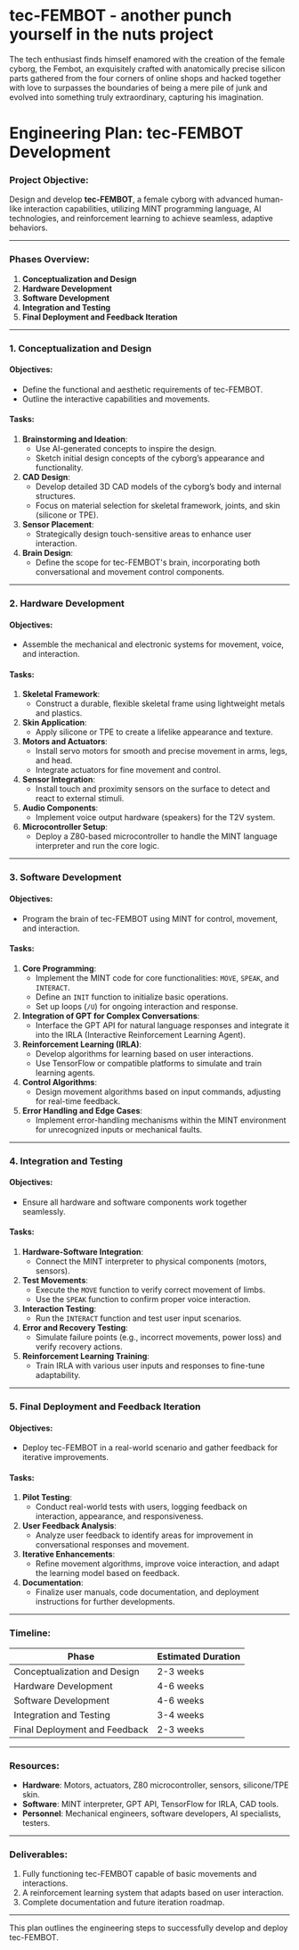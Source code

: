 # tec-FEMBOT - another punch yourself in the nuts project


The tech enthusiast finds himself enamored with the creation of the female cyborg, the Fembot, an exquisitely crafted with anatomically precise silicon parts gathered from the four corners of online shops and hacked together with love to surpasses the boundaries of being a mere pile of junk and evolved into something truly extraordinary, capturing his imagination.
 
 # Engineering Plan: tec-FEMBOT Development

### Project Objective:
Design and develop **tec-FEMBOT**, a female cyborg with advanced human-like interaction capabilities, utilizing MINT programming language, AI technologies, and reinforcement learning to achieve seamless, adaptive behaviors.

---

### Phases Overview:

1. **Conceptualization and Design**
2. **Hardware Development**
3. **Software Development**
4. **Integration and Testing**
5. **Final Deployment and Feedback Iteration**

---

### 1. Conceptualization and Design

#### Objectives:
- Define the functional and aesthetic requirements of tec-FEMBOT.
- Outline the interactive capabilities and movements.
  
#### Tasks:
1. **Brainstorming and Ideation**:
   - Use AI-generated concepts to inspire the design.
   - Sketch initial design concepts of the cyborg’s appearance and functionality.
2. **CAD Design**:
   - Develop detailed 3D CAD models of the cyborg’s body and internal structures.
   - Focus on material selection for skeletal framework, joints, and skin (silicone or TPE).
3. **Sensor Placement**:
   - Strategically design touch-sensitive areas to enhance user interaction.
4. **Brain Design**:
   - Define the scope for tec-FEMBOT's brain, incorporating both conversational and movement control components.

---

### 2. Hardware Development

#### Objectives:
- Assemble the mechanical and electronic systems for movement, voice, and interaction.

#### Tasks:
1. **Skeletal Framework**:
   - Construct a durable, flexible skeletal frame using lightweight metals and plastics.
2. **Skin Application**:
   - Apply silicone or TPE to create a lifelike appearance and texture.
3. **Motors and Actuators**:
   - Install servo motors for smooth and precise movement in arms, legs, and head.
   - Integrate actuators for fine movement and control.
4. **Sensor Integration**:
   - Install touch and proximity sensors on the surface to detect and react to external stimuli.
5. **Audio Components**:
   - Implement voice output hardware (speakers) for the T2V system.
6. **Microcontroller Setup**:
   - Deploy a Z80-based microcontroller to handle the MINT language interpreter and run the core logic.

---

### 3. Software Development

#### Objectives:
- Program the brain of tec-FEMBOT using MINT for control, movement, and interaction.

#### Tasks:
1. **Core Programming**:
   - Implement the MINT code for core functionalities: `MOVE`, `SPEAK`, and `INTERACT`.
   - Define an `INIT` function to initialize basic operations.
   - Set up loops (`/U`) for ongoing interaction and response.
2. **Integration of GPT for Complex Conversations**:
   - Interface the GPT API for natural language responses and integrate it into the IRLA (Interactive Reinforcement Learning Agent).
3. **Reinforcement Learning (IRLA)**:
   - Develop algorithms for learning based on user interactions.
   - Use TensorFlow or compatible platforms to simulate and train learning agents.
4. **Control Algorithms**:
   - Design movement algorithms based on input commands, adjusting for real-time feedback.
5. **Error Handling and Edge Cases**:
   - Implement error-handling mechanisms within the MINT environment for unrecognized inputs or mechanical faults.
  
---

### 4. Integration and Testing

#### Objectives:
- Ensure all hardware and software components work together seamlessly.

#### Tasks:
1. **Hardware-Software Integration**:
   - Connect the MINT interpreter to physical components (motors, sensors).
2. **Test Movements**:
   - Execute the `MOVE` function to verify correct movement of limbs.
   - Use the `SPEAK` function to confirm proper voice interaction.
3. **Interaction Testing**:
   - Run the `INTERACT` function and test user input scenarios.
4. **Error and Recovery Testing**:
   - Simulate failure points (e.g., incorrect movements, power loss) and verify recovery actions.
5. **Reinforcement Learning Training**:
   - Train IRLA with various user inputs and responses to fine-tune adaptability.
  
---

### 5. Final Deployment and Feedback Iteration

#### Objectives:
- Deploy tec-FEMBOT in a real-world scenario and gather feedback for iterative improvements.

#### Tasks:
1. **Pilot Testing**:
   - Conduct real-world tests with users, logging feedback on interaction, appearance, and responsiveness.
2. **User Feedback Analysis**:
   - Analyze user feedback to identify areas for improvement in conversational responses and movement.
3. **Iterative Enhancements**:
   - Refine movement algorithms, improve voice interaction, and adapt the learning model based on feedback.
4. **Documentation**:
   - Finalize user manuals, code documentation, and deployment instructions for further developments.

---

### Timeline:
| Phase                        | Estimated Duration |
|-------------------------------|--------------------|
| Conceptualization and Design   | 2-3 weeks          |
| Hardware Development           | 4-6 weeks          |
| Software Development           | 4-6 weeks          |
| Integration and Testing        | 3-4 weeks          |
| Final Deployment and Feedback  | 2-3 weeks          |

---

### Resources:
- **Hardware**: Motors, actuators, Z80 microcontroller, sensors, silicone/TPE skin.
- **Software**: MINT interpreter, GPT API, TensorFlow for IRLA, CAD tools.
- **Personnel**: Mechanical engineers, software developers, AI specialists, testers.

---

### Deliverables:
1. Fully functioning tec-FEMBOT capable of basic movements and interactions.
2. A reinforcement learning system that adapts based on user interaction.
3. Complete documentation and future iteration roadmap. 

---

This plan outlines the engineering steps to successfully develop and deploy tec-FEMBOT.

